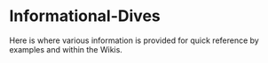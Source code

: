 # Informational-Dives

Here is where various information is provided for quick reference by examples and within the Wikis.

